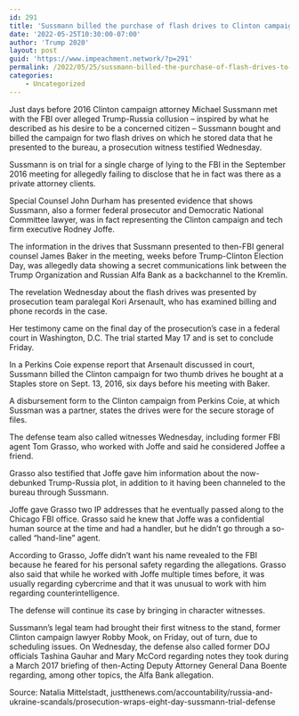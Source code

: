 ```yaml
---
id: 291
title: 'Sussmann billed the purchase of flash drives to Clinton campaign days before giving them to FBI'
date: '2022-05-25T10:30:00-07:00'
author: 'Trump 2020'
layout: post
guid: 'https://www.impeachment.network/?p=291'
permalink: /2022/05/25/sussmann-billed-the-purchase-of-flash-drives-to-clinton-campaign-days-before-giving-them-to-fbi/
categories:
    - Uncategorized
---
```


Just days before 2016 Clinton campaign attorney Michael Sussmann met with the FBI over alleged Trump-Russia collusion – inspired by what he described as his desire to be a concerned citizen – Sussmann bought and billed the campaign for two flash drives on which he stored data that he presented to the bureau, a prosecution witness testified Wednesday.

Sussmann is on trial for a single charge of lying to the FBI in the September 2016 meeting for allegedly failing to disclose that he in fact was there as a private attorney clients.

Special Counsel John Durham has presented evidence that shows Sussmann, also a former federal prosecutor and Democratic National Committee lawyer, was in fact representing the Clinton campaign and tech firm executive Rodney Joffe.

The information in the drives that Sussmann presented to then-FBI general counsel James Baker in the meeting, weeks before Trump-Clinton Election Day, was allegedly data showing a secret communications link between the Trump Organization and Russian Alfa Bank as a backchannel to the Kremlin.

The revelation Wednesday about the flash drives was presented by prosecution team paralegal Kori Arsenault, who has examined billing and phone records in the case.

Her testimony came on the final day of the prosecution’s case in a federal court in Washington, D.C. The trial started May 17 and is set to conclude Friday.

In a Perkins Coie expense report that Arsenault discussed in court, Sussmann billed the Clinton campaign for two thumb drives he bought at a Staples store on Sept. 13, 2016, six days before his meeting with Baker.

A disbursement form to the Clinton campaign from Perkins Coie, at which Sussman was a partner, states the drives were for the secure storage of files.

The defense team also called witnesses Wednesday, including former FBI agent Tom Grasso, who worked with Joffe and said he considered Joffee a friend.

Grasso also testified that Joffe gave him information about the now-debunked Trump-Russia plot, in addition to it having been channeled to the bureau through Sussmann.

Joffe gave Grasso two IP addresses that he eventually passed along to the Chicago FBI office. Grasso said he knew that Joffe was a confidential human source at the time and had a handler, but he didn’t go through a so-called “hand-line” agent.

According to Grasso, Joffe didn’t want his name revealed to the FBI because he feared for his personal safety regarding the allegations. Grasso also said that while he worked with Joffe multiple times before, it was usually regarding cybercrime and that it was unusual to work with him regarding counterintelligence.

The defense will continue its case by bringing in character witnesses.

Sussmann’s legal team had brought their first witness to the stand, former Clinton campaign lawyer Robby Mook, on Friday, out of turn, due to scheduling issues. On Wednesday, the defense also called former DOJ officials Tashina Gauhar and Mary McCord regarding notes they took during a March 2017 briefing of then-Acting Deputy Attorney General Dana Boente regarding, among other topics, the Alfa Bank allegation.

Source: Natalia Mittelstadt, justthenews.com/accountability/russia-and-ukraine-scandals/prosecution-wraps-eight-day-sussmann-trial-defense